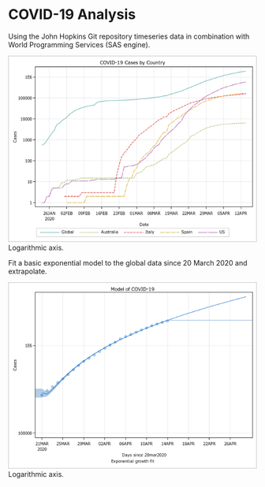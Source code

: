 # COVID-19 Analysis

Using the John Hopkins Git repository timeseries data in combination with World Programming Services (SAS engine).

![](SGPLOT1.png)
Logarithmic axis.

Fit a basic exponential model to the global data since 20 March 2020 and extrapolate.

![](SGPLOT2.png)
Logarithmic axis.
